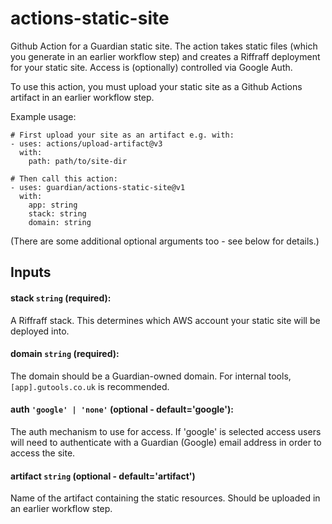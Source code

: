 # actions-static-site

Github Action for a Guardian static site. The action takes static files (which
you generate in an earlier workflow step) and creates a Riffraff deployment for
your static site. Access is (optionally) controlled via Google Auth.

To use this action, you must upload your static site as a Github Actions
artifact in an earlier workflow step.

Example usage:

```
# First upload your site as an artifact e.g. with:
- uses: actions/upload-artifact@v3
  with:
    path: path/to/site-dir

# Then call this action:
- uses: guardian/actions-static-site@v1
  with:
    app: string
    stack: string
    domain: string
```

(There are some additional optional arguments too - see below for details.)

## Inputs

#### **stack** `string` (required):

A Riffraff stack. This determines which AWS account your static site will be
deployed into.

#### **domain** `string` (required):

The domain should be a Guardian-owned domain. For internal tools,
`[app].gutools.co.uk` is recommended.

#### **auth** `'google' | 'none'` (optional - default='google'):

The auth mechanism to use for access. If 'google' is selected access users will
need to authenticate with a Guardian (Google) email address in order to access
the site.

#### **artifact** `string` (optional - default='artifact')

Name of the artifact containing the static resources. Should be uploaded in
an earlier workflow step.
